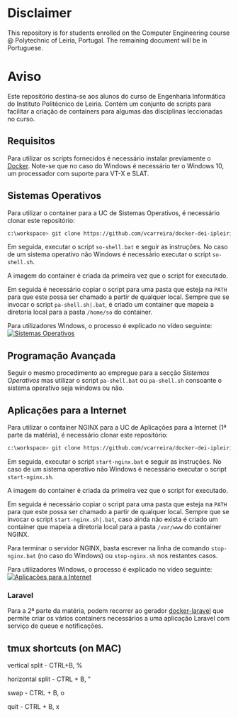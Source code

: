 # Disclaimer

This repository is for students enrolled on the Computer Engineering course @ Polytechnic of Leiria, Portugal. The remaining document will be in Portuguese.

# Aviso

Este repositório destina-se aos alunos do curso de Engenharia Informática do Instituto Politécnico de Leiria. Contém um conjunto de scripts para facilitar a criação de containers para algumas das disciplinas leccionadas no curso.

## Requisitos

Para utilizar os scripts fornecidos é necessário instalar previamente o [Docker](https://www.docker.com/community-edition#/download). Note-se que no caso do Windows é necessário ter o Windows 10, um processador com suporte para VT-X e SLAT.


## Sistemas Operativos

Para utilizar o container para a UC de Sistemas Operativos, é necessário clonar este repositório:
```bash
c:\workspace> git clone https://github.com/vcarreira/docker-dei-ipleiria
```

Em seguida, executar o script ```so-shell.bat``` e seguir as instruções. No caso de um sistema operativo não Windows é necessário executar o script ```so-shell.sh```. 

A imagem do container é criada da primeira vez que o script for executado. 

Em seguida é necessário copiar o script para uma pasta que esteja na ```PATH``` para que este possa ser chamado a partir de qualquer local. Sempre que se invocar o script ```pa-shell.sh|.bat```, é criado um container que mapeia a diretoria local para a pasta ```/home/so``` do container.

Para utilizadores Windows, o processo é explicado no vídeo seguinte:
[![Sistemas Operativos][video1thumb]][video1]

## Programação Avançada

Seguir o mesmo procedimento ao empregue para a secção *Sistemas Operativos* mas utilizar o script ```pa-shell.bat``` ou ```pa-shell.sh``` consoante o sistema operativo seja windows ou não.

## Aplicações para a Internet

Para utilizar o container NGINX para a UC de Aplicações para a Internet (1ª parte da matéria), é necessário clonar este repositório:
```bash
c:\workspace> git clone https://github.com/vcarreira/docker-dei-ipleiria
```

Em seguida, executar o script ```start-nginx.bat``` e seguir as instruções. No caso de um sistema operativo não Windows é necessário executar o script ```start-nginx.sh```. 

A imagem do container é criada da primeira vez que o script for executado. 

Em seguida é necessário copiar o script para uma pasta que esteja na ```PATH``` para que este possa ser chamado a partir de qualquer local. Sempre que se invocar o script ```start-nginx.sh|.bat```, caso ainda não exista é criado um container que mapeia a diretoria local para a pasta ```/var/www``` do container NGINX. 

Para terminar o servidor NGINX, basta escrever na linha de comando ```stop-nginx.bat``` (no caso do Windows) ou ```stop-nginx.sh``` nos restantes casos.


Para utilizadores Windows, o processo é explicado no vídeo seguinte:
[![Aplicações para a Internet][video2thumb]][video2]

### Laravel

Para a 2ª parte da matéria, podem recorrer ao gerador [docker-laravel](https://github.com/vcarreira/generator-docker-laravel) que permite criar os vários containers necessários a uma aplicação Laravel com serviço de queue e notificações.

## tmux shortcuts (on MAC)

vertical split - CTRL+B, %

horizontal split - CTRL + B,  "

swap - CTRL + B, o

quit - CTRL + B, x

[video1thumb]: https://img.youtube.com/vi/qge-8QOzt_8/0.jpg
[video1]: https://www.youtube.com/watch?v=qge-8QOzt_8
[video2thumb]: https://img.youtube.com/vi/eHlhspRmqvg/0.jpg
[video2]: https://www.youtube.com/watch?v=eHlhspRmqvg



